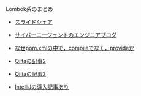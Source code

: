 Lombok系のまとめ


* [スライドシェア
](http://www.slideshare.net/kiris60/lombok-10316810)

* [サイバーエージェントのエンジニアブログ](http://ameblo.jp/principia-ca/entry-11562887744.html)

* [なぜpom.xmlの中で，compileでなく，provideか](
http://www.coppermine.jp/docs/programming/2014/01/lombok.html)

* [Qiitaの記事2](http://qiita.com/hogelog/items/30c205ff53aca494f67f)

* [Qiitaの記事2](http://qiita.com/ApplePedlar/items/8cc36020e3cb5c29cbf2)

* [IntelliJの導入記事あり](http://mokky14.hatenablog.com/entry/2013/10/12/021728)